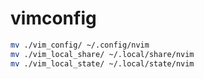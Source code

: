 # vimconfig
```bash
mv ./vim_config/ ~/.config/nvim
mv ./vim_local_share/ ~/.local/share/nvim
mv ./vim_local_state/ ~/.local/state/nvim
```
